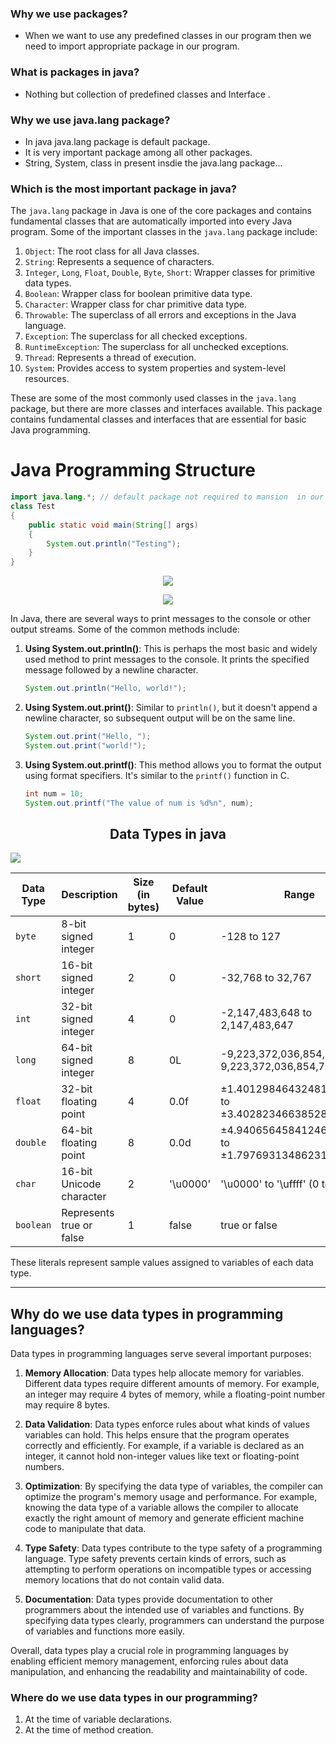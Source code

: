 ### Why we use packages?
- When we want to use any predefined classes in our program then we need to import appropriate package in our program.

### What is packages in java?
- Nothing but collection of predefined classes and Interface .

### Why we use java.lang package?
- In java java.lang package is default package.
- It is very important package among all other packages.
- String, System, class in present insdie the java.lang package...

### Which is the most important package in java?
 The `java.lang` package in Java is one of the core packages and contains fundamental classes that are automatically imported into every Java program. Some of the important classes in the `java.lang` package include:

1. `Object`: The root class for all Java classes.
2. `String`: Represents a sequence of characters.
3. `Integer`, `Long`, `Float`, `Double`, `Byte`, `Short`: Wrapper classes for primitive data types.
4. `Boolean`: Wrapper class for boolean primitive data type.
5. `Character`: Wrapper class for char primitive data type.
6. `Throwable`: The superclass of all errors and exceptions in the Java language.
7. `Exception`: The superclass for all checked exceptions.
8. `RuntimeException`: The superclass for all unchecked exceptions.
9. `Thread`: Represents a thread of execution.
10. `System`: Provides access to system properties and system-level resources.

These are some of the most commonly used classes in the `java.lang` package, but there are more classes and interfaces available. This package contains fundamental classes and interfaces that are essential for basic Java programming.

# Java Programming Structure

```java
import java.lang.*; // default package not required to mansion  in our Java programm
class Test
{
    public static void main(String[] args)
    {
        System.out.println("Testing");
    }
}
```
<div style="text-align:center">

![](https://media.geeksforgeeks.org/wp-content/uploads/20200823163148/machinecode-300x162.png)

![](https://media.geeksforgeeks.org/wp-content/uploads/20230520121734/How-Java-is-Platform-Independent-768.png)

</div>


In Java, there are several ways to print messages to the console or other output streams. Some of the common methods include:

1. **Using System.out.println()**: This is perhaps the most basic and widely used method to print messages to the console. It prints the specified message followed by a newline character.

   ```java
   System.out.println("Hello, world!");
   ```

2. **Using System.out.print()**: Similar to `println()`, but it doesn't append a newline character, so subsequent output will be on the same line.

   ```java
   System.out.print("Hello, ");
   System.out.print("world!");
   ```

3. **Using System.out.printf()**: This method allows you to format the output using format specifiers. It's similar to the `printf()` function in C.

   ```java
   int num = 10;
   System.out.printf("The value of num is %d%n", num);
   ```

<div style="text-align:center">

## Data Types in java

</div>


![](https://media.geeksforgeeks.org/wp-content/cdn-uploads/20191105111644/Data-types-in-Java.jpg)




| Data Type    | Description                          | Size (in bytes) | Default Value      | Range                                       | Example Literals                  |
|--------------|--------------------------------------|-----------------|--------------------|---------------------------------------------|-----------------------------------|
| `byte`       | 8-bit signed integer                 | 1               | 0                  | -128 to 127                                 | `byte b = 10;`                    |
| `short`      | 16-bit signed integer                | 2               | 0                  | -32,768 to 32,767                           | `short s = 1000;`                 |
| `int`        | 32-bit signed integer                | 4               | 0                  | -2,147,483,648 to 2,147,483,647             | `int i = 1000000;`                |
| `long`       | 64-bit signed integer                | 8               | 0L                 | -9,223,372,036,854,775,808 to 9,223,372,036,854,775,807 | `long l = 1000000000L;`      |
| `float`      | 32-bit floating point                | 4               | 0.0f               | ±1.40129846432481707e-45F to ±3.40282346638528860e+38F  | `float f = 3.14f;`                |
| `double`     | 64-bit floating point                | 8               | 0.0d               | ±4.94065645841246544e-324 to ±1.79769313486231570e+308 | `double d = 3.14;`                |
| `char`       | 16-bit Unicode character             | 2               | '\u0000'           | '\u0000' to '\uffff' (0 to 65,535)         | `char c = 'A';`                   |
| `boolean`    | Represents true or false             | 1               | false              | true or false                               | `boolean flag = true;`            |

These literals represent sample values assigned to variables of each data type.

---
## Why do we use data types in programming languages?
Data types in programming languages serve several important purposes:

1. **Memory Allocation**: Data types help allocate memory for variables. Different data types require different amounts of memory. For example, an integer may require 4 bytes of memory, while a floating-point number may require 8 bytes.

2. **Data Validation**: Data types enforce rules about what kinds of values variables can hold. This helps ensure that the program operates correctly and efficiently. For example, if a variable is declared as an integer, it cannot hold non-integer values like text or floating-point numbers.

3. **Optimization**: By specifying the data type of variables, the compiler can optimize the program's memory usage and performance. For example, knowing the data type of a variable allows the compiler to allocate exactly the right amount of memory and generate efficient machine code to manipulate that data.

4. **Type Safety**: Data types contribute to the type safety of a programming language. Type safety prevents certain kinds of errors, such as attempting to perform operations on incompatible types or accessing memory locations that do not contain valid data.

5. **Documentation**: Data types provide documentation to other programmers about the intended use of variables and functions. By specifying data types clearly, programmers can understand the purpose of variables and functions more easily.

Overall, data types play a crucial role in programming languages by enabling efficient memory management, enforcing rules about data manipulation, and enhancing the readability and maintainability of code.


### Where do we use data types in our programming?

1.  At the time of variable declarations.
2.  At the time of method creation.



